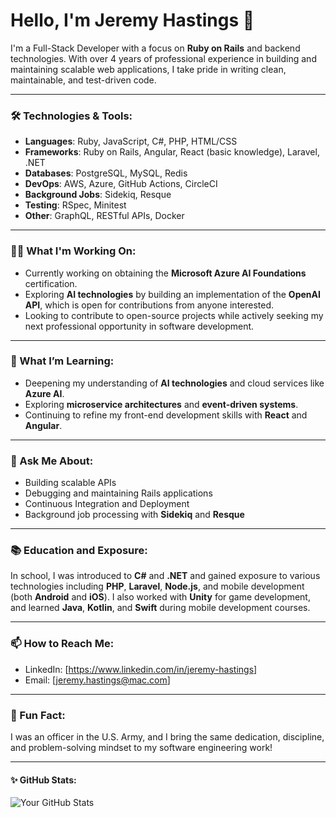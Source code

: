 # Hello, I'm Jeremy Hastings 👋

I'm a Full-Stack Developer with a focus on **Ruby on Rails** and backend technologies. With over 4 years of professional experience in building and maintaining scalable web applications, I take pride in writing clean, maintainable, and test-driven code.

---

### 🛠 Technologies & Tools:
- **Languages**: Ruby, JavaScript, C#, PHP, HTML/CSS
- **Frameworks**: Ruby on Rails, Angular, React (basic knowledge), Laravel, .NET
- **Databases**: PostgreSQL, MySQL, Redis
- **DevOps**: AWS, Azure, GitHub Actions, CircleCI
- **Background Jobs**: Sidekiq, Resque
- **Testing**: RSpec, Minitest
- **Other**: GraphQL, RESTful APIs, Docker

---

### 🧑‍💻 What I'm Working On:
- Currently working on obtaining the **Microsoft Azure AI Foundations** certification.
- Exploring **AI technologies** by building an implementation of the **OpenAI API**, which is open for contributions from anyone interested.
- Looking to contribute to open-source projects while actively seeking my next professional opportunity in software development.

---

### 🌱 What I’m Learning:
- Deepening my understanding of **AI technologies** and cloud services like **Azure AI**.
- Exploring **microservice architectures** and **event-driven systems**.
- Continuing to refine my front-end development skills with **React** and **Angular**.

---

### 💬 Ask Me About:
- Building scalable APIs
- Debugging and maintaining Rails applications
- Continuous Integration and Deployment
- Background job processing with **Sidekiq** and **Resque**

---

### 📚 Education and Exposure:
In school, I was introduced to **C#** and **.NET** and gained exposure to various technologies including **PHP**, **Laravel**, **Node.js**, and mobile development (both **Android** and **iOS**). I also worked with **Unity** for game development, and learned **Java**, **Kotlin**, and **Swift** during mobile development courses.

---

### 📫 How to Reach Me:
- LinkedIn: [https://www.linkedin.com/in/jeremy-hastings]
- Email: [jeremy.hastings@mac.com]

---

### 📝 Fun Fact:
I was an officer in the U.S. Army, and I bring the same dedication, discipline, and problem-solving mindset to my software engineering work!

---

#### ✨ GitHub Stats:
![Your GitHub Stats](https://github-readme-stats.vercel.app/api?username=jeremy-hastings&show_icons=true&hide=contribs,issues)

